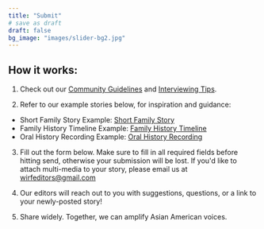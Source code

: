 ```yaml
---
title: "Submit"
# save as draft
draft: false
bg_image: "images/slider-bg2.jpg"
---
```


## How it works: 

1. Check out our [Community Guidelines](/guidelines/) and [Interviewing Tips](https://drive.google.com/drive/folders/1_zsm2GjuAIxTC6U1I2bYiNB3BIS_7TZj).

2. Refer to our example stories below, for inspiration and guidance:
* Short Family Story Example: [Short Family Story](https://www.whereimreallyfrom.com/read/pink_boxes_20201119/)
* Family History Timeline Example: [Family History Timeline](https://www.whereimreallyfrom.com/read/family_history_timeline_20201010/)
* Oral History Recording Example: [Oral History Recording](https://www.whereimreallyfrom.com/read/rz_lao_lao_20201105/)

3. Fill out the form below. Make sure to fill in all required fields before hitting send, otherwise your submission will be lost. If you'd like to attach multi-media to your story, please email us at [wirfeditors@gmail.com](mailto:wirfeditors@gmail.com)

4. Our editors will reach out to you with suggestions, questions, or a link to your newly-posted story!

5. Share widely. Together, we can amplify Asian American voices.
